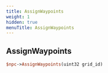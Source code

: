 ```yaml
---
title: AssignWaypoints
weight: 1
hidden: true
menuTitle: AssignWaypoints
---
```

## AssignWaypoints
```perl
$npc->AssignWaypoints(uint32 grid_id)
```